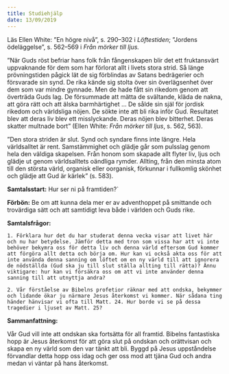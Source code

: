 ```yaml
---
title: Studiehjälp 
date: 13/09/2019
---
```


Läs Ellen White: ”En högre nivå”, s. 290–302 i _Löftestiden_; ”Jordens ödeläggelse”, s. 562–569 i _Från mörker till ljus._

”När Guds röst befriar hans folk från fångenskapen blir det ett fruktansvärt uppvaknande för dem som har förlorat allt i livets stora strid. Så länge prövningstiden pågick lät de sig förblindas av Satans bedrägerier och försvarade sin synd. De rika kände sig stolta över sin överlägsenhet över dem som var mindre gynnade. Men de hade fått sin rikedom genom att överträda Guds lag. De försummade att mätta de svältande, kläda de nakna, att göra rätt och att älska barmhärtighet … De sålde sin själ för jordisk rikedom och världsliga nöjen. De sökte inte att bli rika inför Gud. Resultatet blev att deras liv blev ett misslyckande. Deras nöjen blev bitterhet. Deras skatter multnade bort” (Ellen White: _Från mörker till ljus_, s. 562, 563).

”Den stora striden är slut. Synd och syndare finns inte längre. Hela världsalltet är rent. Samstämmighet och glädje går som pulsslag genom hela den väldiga skapelsen. Från honom som skapade allt flyter liv, ljus och glädje ut genom världsalltets oändliga rymder. Allting, från den minsta atom till den största värld, organisk eller oorganisk, förkunnar i fullkomlig skönhet och glädje att Gud är kärlek” (s. 583).

**Samtalsstart:** Hur ser ni på framtiden?`

**Förbön:** Be om att kunna dela mer er av adventhoppet på smittande och trovärdiga sätt och att samtidigt leva både i världen och Guds rike.

**Samtalsfrågor:**

`1. Förklara hur det du har studerat denna vecka visar att livet här och nu har betydelse. Jämför detta med tron som vissa har att vi inte behöver bekymra oss för detta liv och denna värld eftersom Gud kommer att förgöra allt detta och börja om. Hur kan vi också akta oss för att inte använda denna sanning om löftet om en ny värld till att ignorera de nödställda (Gud ska ju till slut ställa allting till rätta)? Ännu viktigare: hur kan vi försäkra oss om att vi inte använder denna sanning till att utnyttja andra?`

`2. Vår förståelse av Bibelns profetior räknar med att ondska, bekymmer och lidande ökar ju närmare Jesus återkomst vi kommer. När sådana ting händer hänvisar vi ofta till Matt. 24. Hur borde vi se på dessa tragedier i ljuset av Matt. 25?`

**Sammanfattning:**

Vår Gud vill inte att ondskan ska fortsätta för all framtid. Bibelns fantastiska hopp är Jesus återkomst för att göra slut på ondskan och orättvisan och skapa en ny värld som den var tänkt att bli. Byggd på Jesus uppståndelse förvandlar detta hopp oss idag och ger oss mod att tjäna Gud och andra medan vi väntar på hans återkomst.